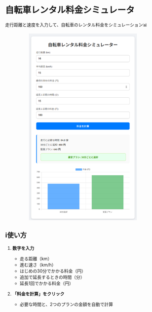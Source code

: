 # 自転車レンタル料金シミュレータ

走行距離と速度を入力して、自転車のレンタル料金をシミュレーション📊

<div align="center">
  <img width="350" src="/page_example.png">
</div>

## ℹ️使い方

1. **数字を入力**

   * 走る距離（km）
   * 進む速さ（km/h）
   * はじめの30分でかかる料金（円）
   * 追加で延長するときの時間（分）
   * 延長1回でかかる料金（円）

2. **「料金を計算」をクリック**

   * 必要な時間と、2つのプランの金額を自動で計算
